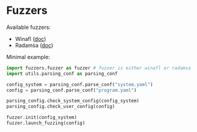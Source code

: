 Fuzzers
======
Available fuzzers:
- Winafl ([doc](winafl/README.md))
- Radamsa ([doc](radamsa/README.md))



Minimal example:
```python
import fuzzers.fuzzer as fuzzer # fuzzer is either winafl or radamsa
import utils.parsing_conf as parsing_conf

config_system = parsing_conf.parse_conf("system.yaml")
config = parsing_conf.parse_conf("program.yaml")

parsing_config.check_system_config(config_system)
parsing_config.check_user_config(config)

fuzzer.init(config_system)
fuzzer.launch_fuzzing(config)
```
